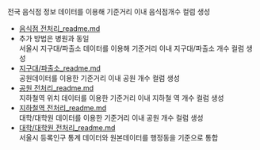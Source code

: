 
전국 음식점 정보 데이터를 이용해 기준거리 이내 음식점개수 컬럼 생성
- [음식점 전처리_readme.md](https://github.com/dongwon0002/DataMininig_term)    
- 추가 방법은 병원과 동일    
서울시 지구대/파출소 데이터를 이용해 기준거리 이내 지구대/파출소 개수 컬럼 생성
- [지구대/파출소_readme.md](https://github.com/dongwon0002/DataMininig_term)       
공원데이터를 이용한 기준거리 이내 공원 개수 컬럼 생성    
- [공원 전처리_readme.md](https://github.com/dongwon0002/DataMininig_term)      
지하철역 위치 데이터를 이용한 기준거리 이내 지하철 역 개수 컬럼 생성   
- [지하철역 전처리_readme.md](https://github.com/dongwon0002/DataMininig_term)   
대학/대학원 데이터를 이용한 기준거리 이내 공원 개수 컬럼 생성   
- [대학/대학원 전처리_readme.md](https://github.com/dongwon0002/DataMininig_term)    
서울시 등록인구 통계 데이터와 원본데이터를 행정동을 기준으로 통합    
   
